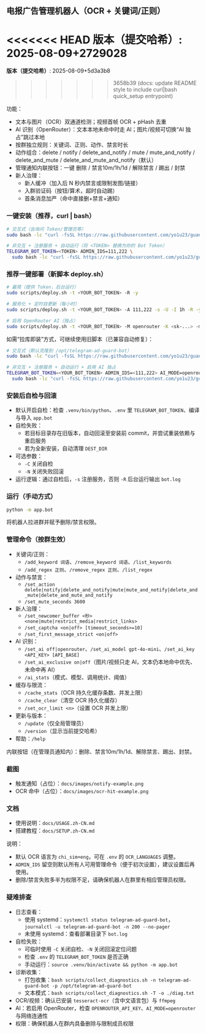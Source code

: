 ## 电报广告管理机器人（OCR + 关键词/正则）

<<<<<<< HEAD
**版本（提交哈希）**: <!--VERSION_START-->2025-08-09+2729028<!--VERSION_END-->
=======
**版本（提交哈希）**: <!--VERSION_START-->2025-08-09+5d3a3b8<!--VERSION_END-->
>>>>>>> 3658b39 (docs: update README style to include curl|bash quick_setup entrypoint)

功能：
- 文本与图片（OCR）双通道检测；视频首帧 OCR + pHash 去重
- AI 识别（OpenRouter）：文本本地未命中时走 AI；图片/视频可切换“AI 独占”跳过本地
- 按群独立规则：关键词、正则、动作、禁言时长
- 动作组合：delete / notify / delete_and_notify / mute / mute_and_notify / delete_and_mute / delete_and_mute_and_notify（默认）
- 管理通知内联按钮：一键 删除 / 禁言10m/1h/1d / 解除禁言 / 踢出 / 封禁
- 新人治理：
  - 新人缓冲（加入后 N 秒内禁言或限制发图/链接）
  - 入群验证码（按钮/算术，超时自动踢）
  - 首条消息加严（命中直接删+禁言+通知）

### 一键安装（推荐，curl | bash）
```bash
# 交互式（会询问 Token/管理员等）
sudo bash -lc "curl -fsSL https://raw.githubusercontent.com/yo1u23/guanggao/main/scripts/quick_setup.sh | sudo bash"

# 非交互 + 注册服务 + 自动运行（将 <TOKEN> 替换为你的 Bot Token）
TELEGRAM_BOT_TOKEN=<TOKEN> ADMIN_IDS=111,222 \
  sudo bash -lc "curl -fsSL https://raw.githubusercontent.com/yo1u23/guanggao/main/scripts/quick_setup.sh | sudo bash -s -- -y -s -R"
```

### 推荐一键部署（新脚本 deploy.sh）
```bash
# 最简（提供 Token，后台运行）
sudo scripts/deploy.sh -t <YOUR_BOT_TOKEN> -R -y

# 服务化 + 定时自更新（每小时）
sudo scripts/deploy.sh -t <YOUR_BOT_TOKEN> -A 111,222 -s -U -I 1h -R -y

# 启用 OpenRouter AI（独占）
sudo scripts/deploy.sh -t <YOUR_BOT_TOKEN> -M openrouter -K <sk-...> -m gpt-4o-mini -E on -T 0.7 -s -R -y
```

如需“拉库即装”方式，可继续使用旧脚本（已兼容自动修复）：
```bash
# 交互式（默认克隆到 /opt/telegram-ad-guard-bot）
sudo bash -lc "curl -fsSL https://raw.githubusercontent.com/yo1u23/guanggao/main/scripts/install_from_repo.sh | sudo bash -s -- -F"

# 非交互 + 注册服务 + 自动运行 + 启用 AI 独占
TELEGRAM_BOT_TOKEN=<YOUR_BOT_TOKEN> ADMIN_IDS=<111,222> AI_MODE=openrouter OPENROUTER_API_KEY=<sk-...> OPENROUTER_MODEL=gpt-4o-mini AI_EXCLUSIVE=on \
  sudo bash -lc "curl -fsSL https://raw.githubusercontent.com/yo1u23/guanggao/main/scripts/install_from_repo.sh | sudo bash -s -- -R -s -Y -F"
```

### 安装后自检与回滚
- 默认开启自检：检查 `.venv/bin/python`、`.env` 里 `TELEGRAM_BOT_TOKEN`、编译与导入 `app.bot`
- 自检失败：
  - 若目标目录存在旧版本，自动回滚至安装前 commit，并尝试重装依赖与重启服务
  - 若为全新安装，自动清理 `DEST_DIR`
- 可选参数：
  - `-C` 关闭自检
  - `-N` 关闭失败回滚
- 运行逻辑：通过自检后，`-s` 注册服务，否则 `-R` 后台运行输出 `bot.log`

### 运行（手动方式）
```bash
python -m app.bot
```
将机器人拉进群并赋予删除/禁言权限。

### 管理命令（按群生效）
- 关键词/正则：
  - `/add_keyword 词语`、`/remove_keyword 词语`、`/list_keywords`
  - `/add_regex 正则`、`/remove_regex 正则`、`/list_regex`
- 动作与禁言：
  - `/set_action delete|notify|delete_and_notify|mute|mute_and_notify|delete_and_mute|delete_and_mute_and_notify`
  - `/set_mute_seconds 3600`
- 新人治理：
  - `/set_newcomer_buffer <秒> <none|mute|restrict_media|restrict_links>`
  - `/set_captcha <on|off> [timeout_seconds>=10]`
  - `/set_first_message_strict <on|off>`
- AI 识别：
  - `/set_ai off|openrouter`、`/set_ai_model gpt-4o-mini`、`/set_ai_key <API_KEY> [API_BASE]`
  - `/set_ai_exclusive on|off`（图片/视频只走 AI，文本仍本地命中优先、未命中再 AI）
  - `/ai_stats`（模式、模型、调用统计、阈值）
- 缓存与限流：
  - `/cache_stats`（OCR 持久化缓存条数、并发上限）
  - `/cache_clear`（清空 OCR 持久化缓存）
  - `/set_ocr_limit <n>`（设置 OCR 并发上限）
- 更新与版本：
  - `/update`（仅全局管理员）
  - `/version`（显示当前提交哈希）
- 帮助：`/help`

内联按钮（在管理员通知内）：删除、禁言10m/1h/1d、解除禁言、踢出、封禁。

### 截图
- 触发通知（占位）：`docs/images/notify-example.png`
- OCR 命中（占位）：`docs/images/ocr-hit-example.png`

### 文档
- 使用说明：`docs/USAGE.zh-CN.md`
- 搭建教程：`docs/SETUP.zh-CN.md`

说明：
- 默认 OCR 语言为 `chi_sim+eng`，可在 `.env` 的 `OCR_LANGUAGES` 调整。
- `ADMIN_IDS` 留空则默认所有人可用管理命令（便于初次设置），建议设置后再使用。
- 删除/禁言失败多半为权限不足，请确保机器人在群里有相应管理员权限。

### 疑难排查
- 日志查看：
  - 使用 systemd：`systemctl status telegram-ad-guard-bot`，`journalctl -u telegram-ad-guard-bot -n 200 --no-pager`
  - 未使用 systemd：查看部署目录下 `bot.log`
- 自检失败：
  - 可临时使用 `-C` 关闭自检、`-N` 关闭回滚定位问题
  - 检查 `.env` 的 `TELEGRAM_BOT_TOKEN` 是否正确
  - 手动运行：`source .venv/bin/activate && python -m app.bot`
- 诊断收集：
  - 打包收集：`bash scripts/collect_diagnostics.sh -n telegram-ad-guard-bot -p /opt/telegram-ad-guard-bot`
  - 文本模式：`bash scripts/collect_diagnostics.sh -T -o ./diag.txt`
- OCR/视频：确认已安装 `tesseract-ocr`（含中文语言包）与 `ffmpeg`
- AI：若启用 OpenRouter，检查 `OPENROUTER_API_KEY`、`AI_MODE=openrouter` 与网络连通性
- 权限：确保机器人在群内具备删除与限制成员权限
